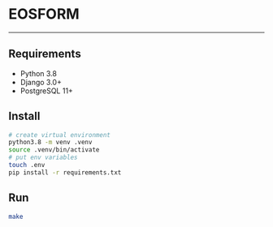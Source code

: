 # EOSFORM
---

## Requirements

- Python 3.8
- Django 3.0+
- PostgreSQL 11+

## Install

```bash
# create virtual environment
python3.8 -m venv .venv
source .venv/bin/activate
# put env variables
touch .env
pip install -r requirements.txt
```

## Run

```bash
make
```
